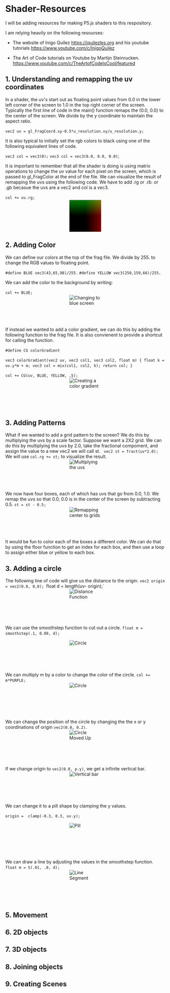 # Shader-Resources

I will be adding resources for making P5.js shaders to this respository.

I am relying heavily on the following resourses:

- The website of Inigo Quilez https://iquilezles.org 
and his youtube tutorials https://www.youtube.com/c/InigoQuilez

- The Art of Code tutorials on Youtube by Martijn Steinrucken.
https://www.youtube.com/c/TheArtofCodeIsCool/featured

## 1.  Understanding and remapping the uv coordinates

In a shader, the uv's start out as floating point values from 0.0 in the lower left corner of the screen to 1.0 in the top right corner of the screen.  Typically the first line of code in the main() function 
remaps the (0.0, 0.0) to the center of the screen.  We divide by the y coordinate to maintain the aspect ratio.

  `vec2 uv = gl_FragCoord.xy-0.5*u_resolution.xy/u_resolution.y;`
 
It is also typical to initially set the rgb colors to black using one of the following equivalent lines of code.

`vec3 col = vec3(0);`
`vec3 col = vec3(0.0, 0.0, 0.0)`;

It is important to remember that all the shader is doing is using matrix operations to change the uv value for each pixel on the screen, which is passed to gl_FragColor at the end of the file.  We can visualize the result of remapping the uvs using the following code.  We have to add .rg or .rb. or .gb becasue the uvs are a vec2 and col is a vec3.

`col += uv.rg;`
<img class="img" src="images/show_uv.png" alt="Picturing uvs" style=" display: block;
    margin-left: auto;
    margin-right: auto;" width="100" height="100">
## 2.  Adding Color

We can define our colors at the top of the frag file.  We divide by 255. to change the RGB values to floating point.

`#define BLUE vec3(43,65,98)/255.`
`#define YELLOW vec3(250,159,66)/255.`

We can add the color to the background by writing:

`col += BLUE;`
<img class="img" src="assets/blue.png" alt="Changing to blue screen" style=" display: block;
    margin-left: auto;
    margin-right: auto;" width="100" height="100">
If instead we wanted to add a color gradient, we can do this by adding the following function to the frag file.  It is also convienent to provide a shortcut for calling the function.

`#define CG colorGradient`

`vec3 colorGradient(vec2 uv, vec3 col1, vec3 col2, float m) {
  float k = uv.y*m + m;
  vec3 col = mix(col1, col2, k);
  return col;
}`

`col += CG(uv, BLUE, YELLOW, .5);`
<img class="img" src="assets/gradient.png" alt="Creating a color gradient" style=" display: block;
    margin-left: auto;
    margin-right: auto;" width="100" height="100">
## 3.  Adding Patterns

What if we wanted to add a grid pattern to the screen? We do this by multiplying the uvs by a scale factor.  Suppose
we want a 2X2 grid.  We can do this by multiplying the uvs by 2.0, take the fractional compoment, and assign the value to a new vec2 we will call st.
` vec2 st = fract(uv*2.0);`
We will use `col.rg += st;` to visualize the result. 
<img class="img" src="assets/multiply_uv.png" alt="Multiplying the uvs" style=" display: block;
    margin-left: auto;
    margin-right: auto;" width="100" height="100">
 We now have four boxes, each of which has uvs that go from 0.0, 1.0.  We remap the uvs so that 0.0, 0.0 is in the center of the screen by subtracting 0.5.
`st = st - 0.5;`
<img class="img" src="assets/remapped_uvs.png" alt="Remapping center to grids" style=" display: block;
    margin-left: auto;
    margin-right: auto;" width="100" height="100">
It would be fun to color each of the boxes a different color.  We can do that by using the floor function to get an index for each box, and then use a loop to assign either blue or yellow to each box.

## 3.  Adding a circle
The following line of code will give us the distance to the origin.
`vec2 origin = vec2(0.0, 0,0);
`float d = length(uv- origin);`
<img class="img" src="assets/.png" alt="Distance Function" style=" display: block;
    margin-left: auto;
    margin-right: auto;" width="100" height="100">

We can use the smoothstep function to cut out a circle.
`float m = smoothstep(.1, 0.09, d);`

<img class="img" src="assets/white_circle.png" alt="Circle" style=" display: block;
    margin-left: auto;
    margin-right: auto;" width="100" height="100">
We can  multiply m by a color to change the color of the circle.
`col += m*PURPLE;`
<img class="img" src="assets/pink_circle.png" alt="Circle" style=" display: block;
    margin-left: auto;
    margin-right: auto;" width="100" height="100">

We can change the position of the circle by changing the the x or y coordinations of origin `vec2(0.0, 0.2)`.
<img class="img" src="assets/circle_move.png" alt="Circle Moved Up" style=" display: block;
    margin-left: auto;
    margin-right: auto;" width="100" height="100">

If we change origin to `vec2(0.0, p.y)`, we get a infinite vertical bar.
<img class="img" src="assets/inifinite_bar.png" alt="Vertical bar" style=" display: block;
    margin-left: auto;
    margin-right: auto;" width="100" height="100">
We can change it to a pill shape by clamping the y values.

`origin =  clamp(-0.3, 0.3, uv.y);`

<img class="img" src="assets/pill.png" alt="Pill" style=" display: block;
    margin-left: auto;
    margin-right: auto;" width="100" height="100">

We can draw a line by adjusting the values in the smoothstep function.
`float m = S(.01, .0, d);`
<img class="img" src="assets/line_segment.png" alt="Line Segment" style=" display: block;
    margin-left: auto;
    margin-right: auto;" width="100" height="100">

## 5.  Movement

## 6.  2D objects

## 7.  3D objects

## 8.  Joining objects

## 9.  Creating Scenes
